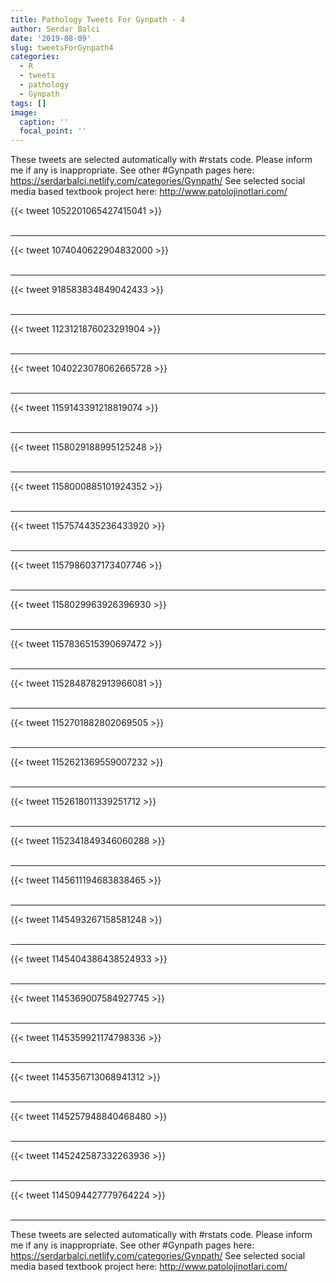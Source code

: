 ```yaml
---
title: Pathology Tweets For Gynpath - 4
author: Serdar Balci
date: '2019-08-09'
slug: tweetsForGynpath4
categories:
  - R
  - tweets
  - pathology
  - Gynpath
tags: []
image:
  caption: ''
  focal_point: ''
---
```



These tweets are selected automatically with #rstats code. Please inform me if any is inappropriate.
See other #Gynpath pages here: https://serdarbalci.netlify.com/categories/Gynpath/ 
See selected social media based textbook project here: http://www.patolojinotlari.com/

{{< tweet 1052201065427415041 >}}
<br>
<br>
<hr>
{{< tweet 1074040622904832000 >}}
<br>
<br>
<hr>
{{< tweet 918583834849042433 >}}
<br>
<br>
<hr>
{{< tweet 1123121876023291904 >}}
<br>
<br>
<hr>
{{< tweet 1040223078062665728 >}}
<br>
<br>
<hr>
{{< tweet 1159143391218819074 >}}
<br>
<br>
<hr>
{{< tweet 1158029188995125248 >}}
<br>
<br>
<hr>
{{< tweet 1158000885101924352 >}}
<br>
<br>
<hr>
{{< tweet 1157574435236433920 >}}
<br>
<br>
<hr>
{{< tweet 1157986037173407746 >}}
<br>
<br>
<hr>
{{< tweet 1158029963926396930 >}}
<br>
<br>
<hr>
{{< tweet 1157836515390697472 >}}
<br>
<br>
<hr>
{{< tweet 1152848782913966081 >}}
<br>
<br>
<hr>
{{< tweet 1152701882802069505 >}}
<br>
<br>
<hr>
{{< tweet 1152621369559007232 >}}
<br>
<br>
<hr>
{{< tweet 1152618011339251712 >}}
<br>
<br>
<hr>
{{< tweet 1152341849346060288 >}}
<br>
<br>
<hr>
{{< tweet 1145611194683838465 >}}
<br>
<br>
<hr>
{{< tweet 1145493267158581248 >}}
<br>
<br>
<hr>
{{< tweet 1145404386438524933 >}}
<br>
<br>
<hr>
{{< tweet 1145369007584927745 >}}
<br>
<br>
<hr>
{{< tweet 1145359921174798336 >}}
<br>
<br>
<hr>
{{< tweet 1145356713068941312 >}}
<br>
<br>
<hr>
{{< tweet 1145257948840468480 >}}
<br>
<br>
<hr>
{{< tweet 1145242587332263936 >}}
<br>
<br>
<hr>
{{< tweet 1145094427779764224 >}}
<br>
<br>
<hr>


These tweets are selected automatically with #rstats code. Please inform me if any is inappropriate.
See other #Gynpath pages here: https://serdarbalci.netlify.com/categories/Gynpath/ 
See selected social media based textbook project here: http://www.patolojinotlari.com/
